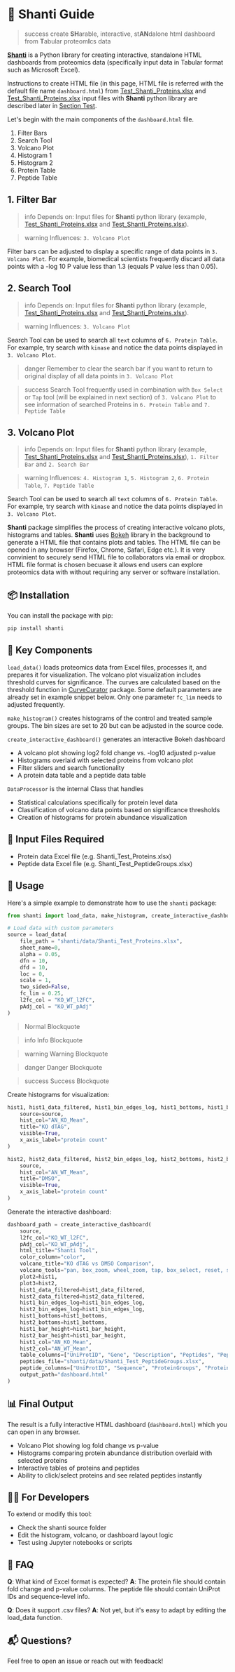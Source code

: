 # 🧘 Shanti Guide

>success create **SH**arable, interactive, st**AN**dalone html dashboard from **T**abular proteom**I**cs data

[**Shanti**](https://pypi.org/project/shanti/) is a Python library for creating interactive, standalone HTML dashboards from proteomics data (specifically input data in Tabular format such as Microsoft Excel). 

Instructions to create HTML file (in this page, HTML file is referred with the default file name `dashboard.html`) from [Test_Shanti_Proteins.xlsx](https://github.com/nara3m/shanti/dklfgjasg.xlsx) and [Test_Shanti_Proteins.xlsx](https://github.com/nara3m/shanti/dklfgjasg.xlsx) input files with **Shanti** python library are described later in [Section Test](http://link_to_the_section).

Let's begin with the main components of the `dashboard.html` file.

1. Filter Bars 
2. Search Tool
3. Volcano Plot
4. Histogram 1
5. Histogram 2
6. Protein Table
7. Peptide Table

## 1. Filter Bar

>info Depends on: Input files for **Shanti** python library (example, [Test_Shanti_Proteins.xlsx](https://github.com/nara3m/shanti/dklfgjasg.xlsx) and [Test_Shanti_Proteins.xlsx](https://github.com/nara3m/shanti/dklfgjasg.xlsx)).

>warning Influences: `3. Volcano Plot`

Filter bars can be adjusted to display a specific range of data points in `3. Volcano Plot`. For example, biomedical scientists frequently discard all data points with a -log 10 P value less than 1.3 (equals P value less than 0.05). 

## 2. Search Tool

>info Depends on: Input files for **Shanti** python library (example, [Test_Shanti_Proteins.xlsx](https://github.com/nara3m/shanti/dklfgjasg.xlsx) and [Test_Shanti_Proteins.xlsx](https://github.com/nara3m/shanti/dklfgjasg.xlsx)).

>warning Influences: `3. Volcano Plot`

Search Tool can be used to search all `text` columns of `6. Protein Table`. For example, try search with `kinase` and notice the data points displayed in `3. Volcano Plot`.

>danger Remember to clear the search bar if you want to return to original display of all data points in `3. Volcano Plot`

>success Search Tool frequently used in combination with `Box Select` or `Tap` tool (will be explained in next section) of `3. Volcano Plot` to see information of searched Proteins in `6. Protein Table` and `7. Peptide Table`

## 3. Volcano Plot

>info Depends on: Input files for **Shanti** python library (example, [Test_Shanti_Proteins.xlsx](https://github.com/nara3m/shanti/dklfgjasg.xlsx) and [Test_Shanti_Proteins.xlsx](https://github.com/nara3m/shanti/dklfgjasg.xlsx)), `1. Filter Bar` and `2. Search Bar`

>warning Influences: `4. Histogram 1`, `5. Histogram 2`, `6. Protein Table`, `7. Peptide Table`

Search Tool can be used to search all `text` columns of `6. Protein Table`. For example, try search with `kinase` and notice the data points displayed in `3. Volcano Plot`.

**Shanti** package simplifies the process of creating interactive volcano plots, histograms and tables. **Shanti** uses [Bokeh](https://bokeh.org) library in the background to generate a HTML file that contains plots and tables. The HTML file can be opened in any browser (Firefox, Chrome, Safari, Edge etc.). It is very convinient to securely send HTML file to collaborators via email or dropbox. HTML file format is chosen becuase it allows end users can explore proteomics data with without requiring any server or software installation.

## 📦 Installation

You can install the package with pip:

```bash
pip install shanti
```

## 🚀 Key Components

`load_data()` loads proteomics data from Excel files, processes it, and prepares it for visualization. The volcano plot visualization includes threshold curves for significance. The curves are calculated based on the threshold function in [CurveCurator](https://github.com/kusterlab/curve_curator) package. Some default parameters are already set in example snippet below. Only one parameter `fc_lim` needs to adjusted frequently.

`make_histogram()` creates histograms of the control and treated sample groups. The bin sizes are set to 20 but can be adjusted in the source code.

`create_interactive_dashboard()` generates an interactive Bokeh dashboard

- A volcano plot showing log2 fold change vs. -log10 adjusted p-value
- Histograms overlaid with selected proteins from volcano plot
- Filter sliders and search functionality
- A protein data table and a peptide data table

`DataProcessor` is the internal Class that handles

- Statistical calculations specifically for protein level data
- Classification of volcano data points based on significance thresholds
- Creation of histograms for protein abundance visualization

## 📂 Input Files Required
- Protein data Excel file (e.g. Shanti_Test_Proteins.xlsx)
- Peptide data Excel file (e.g. Shanti_Test_PeptideGroups.xlsx)

## 🧪 Usage

Here's a simple example to demonstrate how to use the `shanti` package:

```python
from shanti import load_data, make_histogram, create_interactive_dashboard

# Load data with custom parameters
source = load_data(
    file_path = "shanti/data/Shanti_Test_Proteins.xlsx",
    sheet_name=0,
    alpha = 0.05,
    dfn = 10,
    dfd = 10,
    loc = 0,
    scale = 1,
    two_sided=False,
    fc_lim = 0.25,
    l2fc_col = "KO_WT_l2FC",
    pAdj_col = "KO_WT_pAdj"
)
```
> Normal Blockquote

>info Info Blockquote

>warning Warning Blockquote

>danger Danger Blockquote

>success Success Blockquote

Create histograms for visualization:

```python
hist1, hist1_data_filtered, hist1_bin_edges_log, hist1_bottoms, hist1_bar_height = make_histogram(
    source=source,
    hist_col="AN_KO_Mean",
    title="KO dTAG",
    visible=True,
    x_axis_label="protein count"
)

hist2, hist2_data_filtered, hist2_bin_edges_log, hist2_bottoms, hist2_bar_height = make_histogram(
    source,
    hist_col="AN_WT_Mean",
    title="DMSO",
    visible=True,
    x_axis_label="protein count"
)
```

Generate the interactive dashboard:

```python
dashboard_path = create_interactive_dashboard(
    source,
    l2fc_col="KO_WT_l2FC",
    pAdj_col="KO_WT_pAdj",
    html_title="Shanti Tool",
    color_column="color",
    volcano_title="KO dTAG vs DMSO Comparison",
    volcano_tools="pan, box_zoom, wheel_zoom, tap, box_select, reset, save",
    plot2=hist1,
    plot3=hist2,
    hist1_data_filtered=hist1_data_filtered,
    hist2_data_filtered=hist2_data_filtered,
    hist1_bin_edges_log=hist1_bin_edges_log,
    hist2_bin_edges_log=hist1_bin_edges_log,
    hist1_bottoms=hist1_bottoms,
    hist2_bottoms=hist1_bottoms,
    hist1_bar_height=hist1_bar_height,
    hist2_bar_height=hist1_bar_height,
    hist1_col="AN_KO_Mean",
    hist2_col="AN_WT_Mean",
    table_columns=["UniProtID", "Gene", "Description", "Peptides", "PeptidesU", "PSMs"],
    peptides_file="shanti/data/Shanti_Test_PeptideGroups.xlsx",
    peptide_columns=["UniProtID", "Sequence", "ProteinGroups", "Proteins", "PSMs", "Position", "MissedCleavages", "QuanInfo"],
    output_path="dashboard.html"
)
```

## 📊 Final Output

The result is a fully interactive HTML dashboard (`dashboard.html`) which you can open in any browser.

- Volcano Plot showing log fold change vs p-value
- Histograms comparing protein abundance distribution overlaid with selected proteins
- Interactive tables of proteins and peptides
- Ability to click/select proteins and see related peptides instantly

## 🧑‍💻 For Developers
To extend or modify this tool:

- Check the shanti source folder
- Edit the histogram, volcano, or dashboard layout logic
- Test using Jupyter notebooks or scripts

## 🙋 FAQ
**Q**: What kind of Excel format is expected?
**A**: The protein file should contain fold change and p-value columns. The peptide file should contain UniProt IDs and sequence-level info.

**Q**: Does it support .csv files?
**A**: Not yet, but it's easy to adapt by editing the load_data function.

## 📬 Questions?
Feel free to open an issue or reach out with feedback!
